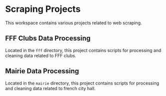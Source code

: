 # Scraping Projects

This workspace contains various projects related to web scraping.

## FFF Clubs Data Processing

Located in the `fff` directory, this project contains scripts for processing and cleaning data related to FFF clubs.

## Mairie Data Processing

Located in the `mairie` directory, this project contains scripts for processing and cleaning data related to french city hall.